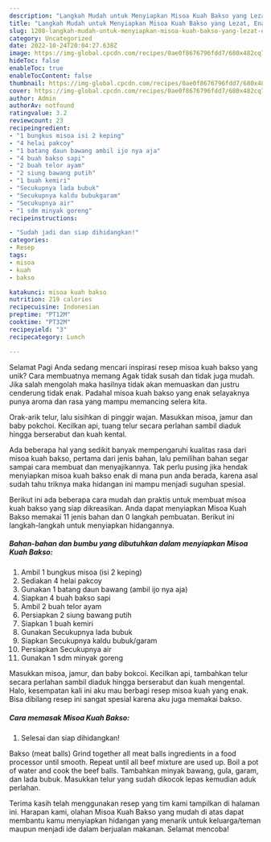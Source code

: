 ```yaml
---
description: "Langkah Mudah untuk Menyiapkan Misoa Kuah Bakso yang Lezat, Enak"
title: "Langkah Mudah untuk Menyiapkan Misoa Kuah Bakso yang Lezat, Enak"
slug: 1208-langkah-mudah-untuk-menyiapkan-misoa-kuah-bakso-yang-lezat-enak
category: Uncategorized
date: 2022-10-24T20:04:27.638Z
image: https://img-global.cpcdn.com/recipes/0ae0f8676796fdd7/680x482cq70/misoa-kuah-bakso-foto-resep-utama.jpg
hideToc: false
enableToc: true
enableTocContent: false
thumbnail: https://img-global.cpcdn.com/recipes/0ae0f8676796fdd7/680x482cq70/misoa-kuah-bakso-foto-resep-utama.jpg
cover: https://img-global.cpcdn.com/recipes/0ae0f8676796fdd7/680x482cq70/misoa-kuah-bakso-foto-resep-utama.jpg
author: Admin
authorAv: notfound
ratingvalue: 3.2
reviewcount: 23
recipeingredient:
- "1 bungkus misoa isi 2 keping"
- "4 helai pakcoy"
- "1 batang daun bawang ambil ijo nya aja"
- "4 buah bakso sapi"
- "2 buah telor ayam"
- "2 siung bawang putih"
- "1 buah kemiri"
- "Secukupnya lada bubuk"
- "Secukupnya kaldu bubukgaram"
- "Secukupnya air"
- "1 sdm minyak goreng"
recipeinstructions:

- "Sudah jadi dan siap dihidangkan!"
categories:
- Resep
tags:
- misoa
- kuah
- bakso

katakunci: misoa kuah bakso 
nutrition: 219 calories
recipecuisine: Indonesian
preptime: "PT12M"
cooktime: "PT32M"
recipeyield: "3"
recipecategory: Lunch

---
```



Selamat Pagi Anda sedang mencari inspirasi resep misoa kuah bakso yang unik? Cara membuatnya memang Agak tidak susah dan tidak juga mudah. Jika salah mengolah maka hasilnya tidak akan memuaskan dan justru cenderung tidak enak. Padahal misoa kuah bakso yang enak selayaknya punya aroma dan rasa yang mampu memancing selera kita.


Orak-arik telur, lalu sisihkan di pinggir wajan. Masukkan misoa, jamur dan baby pokchoi. Kecilkan api, tuang telur secara perlahan sambil diaduk hingga berserabut dan kuah kental.

Ada beberapa hal yang sedikit banyak mempengaruhi kualitas rasa dari misoa kuah bakso, pertama dari jenis bahan, lalu pemilihan bahan segar sampai cara membuat dan menyajikannya. Tak perlu pusing jika hendak menyiapkan misoa kuah bakso enak di mana pun anda berada, karena asal sudah tahu triknya maka hidangan ini mampu menjadi suguhan spesial.


Berikut ini ada beberapa cara mudah dan praktis untuk membuat misoa kuah bakso yang siap dikreasikan. Anda dapat menyiapkan Misoa Kuah Bakso memakai 11 jenis bahan dan 0 langkah pembuatan. Berikut ini langkah-langkah untuk menyiapkan hidangannya.

<!--inarticleads1-->

##### Bahan-bahan dan bumbu yang dibutuhkan dalam menyiapkan Misoa Kuah Bakso:

1. Ambil 1 bungkus misoa (isi 2 keping)
1. Sediakan 4 helai pakcoy
1. Gunakan 1 batang daun bawang (ambil ijo nya aja)
1. Siapkan 4 buah bakso sapi
1. Ambil 2 buah telor ayam
1. Persiapkan 2 siung bawang putih
1. Siapkan 1 buah kemiri
1. Gunakan Secukupnya lada bubuk
1. Siapkan Secukupnya kaldu bubuk/garam
1. Persiapkan Secukupnya air
1. Gunakan 1 sdm minyak goreng


Masukkan misoa, jamur, dan baby bokcoi. Kecilkan api, tambahkan telur secara perlahan sambil diaduk hingga berserabut dan kuah mengental. Halo, kesempatan kali ini aku mau berbagi resep misoa kuah yang enak. Bisa dibilang resep ini sangat spesial karena aku juga memakai bakso. 

<!--inarticleads2-->

##### Cara memasak Misoa Kuah Bakso:


1. Selesai dan siap dihidangkan!

Bakso (meat balls) Grind together all meat balls ingredients in a food processor until smooth. Repeat until all beef mixture are used up. Boil a pot of water and cook the beef balls. Tambahkan minyak bawang, gula, garam, dan lada bubuk. Masukkan telur yang sudah dikocok lepas kemudian aduk perlahan. 

Terima kasih telah menggunakan resep yang tim kami tampilkan di halaman ini. Harapan kami, olahan Misoa Kuah Bakso yang mudah di atas dapat membantu kamu menyiapkan hidangan yang menarik untuk keluarga/teman maupun menjadi ide dalam berjualan makanan. Selamat mencoba!
